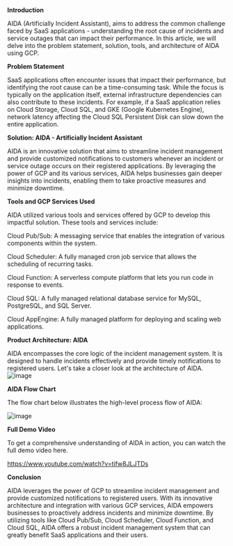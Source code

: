 **Introduction**

AIDA (Artificially Incident Assistant),  aims to address the common challenge faced by SaaS applications - understanding the root cause of incidents and service outages that can impact their performance. In this article, we will delve into the problem statement, solution, tools, and architecture of AIDA using GCP.


**Problem Statement**

SaaS applications often encounter issues that impact their performance, but identifying the root cause can be a time-consuming task. While the focus is typically on the application itself, external infrastructure dependencies can also contribute to these incidents. For example, if a SaaS application relies on Cloud Storage, Cloud SQL, and GKE (Google Kubernetes Engine), network latency affecting the Cloud SQL Persistent Disk can slow down the entire application.


**Solution: AIDA - Artificially Incident Assistant**

AIDA is an innovative solution that aims to streamline incident management and provide customized notifications to customers whenever an incident or service outage occurs on their registered applications. By leveraging the power of GCP and its various services, AIDA helps businesses gain deeper insights into incidents, enabling them to take proactive measures and minimize downtime.


**Tools and GCP Services Used**

AIDA utilized various tools and services offered by GCP to develop this impactful solution. These tools and services include:



Cloud Pub/Sub: A messaging service that enables the integration of various components within the system.

Cloud Scheduler: A fully managed cron job service that allows the scheduling of recurring tasks.

Cloud Function: A serverless compute platform that lets you run code in response to events.

Cloud SQL: A fully managed relational database service for MySQL, PostgreSQL, and SQL Server.

Cloud AppEngine: A fully managed platform for deploying and scaling web applications.


**Product Architecture: AIDA**

AIDA encompasses the core logic of the incident management system. It is designed to handle incidents effectively and provide timely notifications to registered users. Let's take a closer look at the architecture of AIDA.
![image](https://github.com/ahamedyaserarafath/Aida/assets/4734859/e99c7d84-d04a-43e7-95a9-65af91533ef8)


**AIDA Flow Chart**

The flow chart below illustrates the high-level process flow of AIDA:


![image](https://github.com/ahamedyaserarafath/Aida/assets/4734859/33777cdd-1e9f-4ed4-91e0-33e6998ca954)


**Full Demo Video**

To get a comprehensive understanding of AIDA in action, you can watch the full demo video here.

https://www.youtube.com/watch?v=tifw8JLJTDs


**Conclusion**

AIDA leverages the power of GCP to streamline incident management and provide customized notifications to registered users. With its innovative architecture and integration with various GCP services, AIDA empowers businesses to proactively address incidents and minimize downtime. By utilizing tools like Cloud Pub/Sub, Cloud Scheduler, Cloud Function, and Cloud SQL, AIDA offers a robust incident management system that can greatly benefit SaaS applications and their users.

